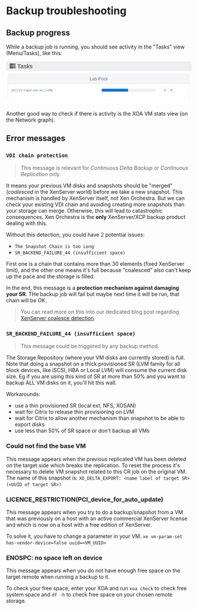 
# Backup troubleshooting

## Backup progress

While a backup job is running, you should see activity in the "Tasks" view (Menu/Tasks), like this:

![](assets/export_task.png)

Another good way to check if there is activity is the XOA VM stats view (on the Network graph).

## Error messages

### `VDI chain protection`

> This message is relevant for *Continuous Delta Backup* or *Continuous Replication* only.

It means your previous VM disks and snapshots should be "merged" (*coalesced* in the XenServer world) before we take a new snapshot. This mechanism is handled by XenServer itself, not Xen Orchestra. But we can check your existing VDI chain and avoiding creating more snapshots than your storage can merge. Otherwise, this will lead to catastrophic consequences. Xen Orchestra is the **only** XenServer/XCP backup product dealing with this.

Without this detection, you could have 2 potential issues:

* `The Snapshot Chain is too Long`
* `SR_BACKEND_FAILURE_44 (insufficient space)`

First one is a chain that contains more than 30 elements (fixed XenServer limit), and the other one means it's full because "coalesced" also can't keep up the pace and the storage is filled.

In the end, this message is a **protection mechanism against damaging your SR**. THe backup job will fail but maybe next time it will be run, that chain will be OK.

> You can read more on this into our dedicated blog post regarding [XenServer coalesce detection](https://xen-orchestra.com/blog/xenserver-coalesce-detection-in-xen-orchestra/).

### `SR_BACKEND_FAILURE_44 (insufficient space)`

> This message could be triggered by any backup method.

The Storage Repository (where your VM disks are currently stored) is full. Note that doing a snapshot on a thick provisioned SR (LVM family for all block devices, like iSCSI, HBA or Local LVM) will consume the current disk size. Eg if you are using this kind of SR at more than 50% and you want to backup ALL VM disks on it, you'll hit this wall.

Workarounds:

* use a thin provisioned SR (local ext, NFS, XOSAN)
* wait for Citrix to release thin provisioning on LVM
* wait for Citrix to allow another mechanism than snapshot to be able to export disks
* use less than 50% of SR space or don't backup all VMs

### Could not find the base VM

This message appears when the previous replicated VM has been deleted on the target side which breaks the replication. To reset the process it's necessary to delete VM snapshot related to this CR job on the original VM. The name of this snapshot is: `XO_DELTA_EXPORT: <name label of target SR> (<UUID of target SR>)`

### LICENCE_RESTRICTION(PCI_device_for_auto_update)

This message appears when you try to do a backup/snapshot from a VM that was previously on a host with an active commercial XenServer license and which is now on a host with a free edition of XenServer.

To solve it, you have to change a parameter in your VM. `xe vm-param-set has-vendor-device=false uuid=<VM_UUID>`

### ENOSPC: no space left on device

This message appears when you do not have enough free space on the target remote when running a backup to it.  

 To check your free space, enter your XOA and run `xoa check` to check free system space and `df -h` to check free space on your chosen remote storage.